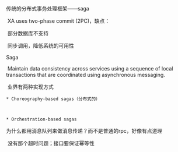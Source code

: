 传统的分布式事务处理框架——saga

​	XA uses two-phase commit (2PC)，缺点：

​		部分数据库不支持

​		同步调用，降低系统的可用性



Saga

​	Maintain data consistency across services using a sequence of local transactions that are coordinated using asynchronous messaging.



​	业界有两种实现方式

	* Choreography-based sagas（分布式的）



	* Orchestration-based sagas



为什么都用消息队列来做消息传递？而不是普通的rpc，好像有点道理

​	没有那个超时问题；接口要保证幂等性

